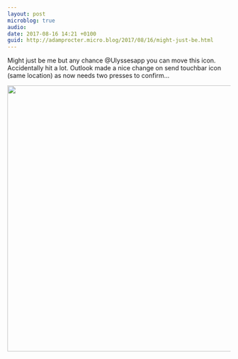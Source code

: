 ```yaml
---
layout: post
microblog: true
audio: 
date: 2017-08-16 14:21 +0100
guid: http://adamprocter.micro.blog/2017/08/16/might-just-be.html
---
```

Might just be me but any chance @Ulyssesapp you can move this icon. Accidentally hit a lot. Outlook made a nice change on send touchbar icon (same location) as now needs two presses to confirm... 

<img src="http://discursive.adamprocter.co.uk/uploads/2017/d209001fca.jpg" width="600" height="600" />

